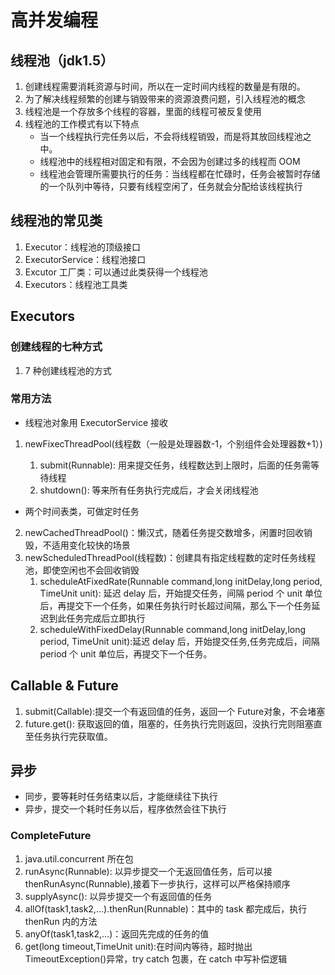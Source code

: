 # 高并发编程

## 线程池（jdk1.5）

1. 创建线程需要消耗资源与时间，所以在一定时间内线程的数量是有限的。
2. 为了解决线程频繁的创建与销毁带来的资源浪费问题，引入线程池的概念
3. 线程池是一个存放多个线程的容器，里面的线程可被反复使用
4. 线程池的工作模式有以下特点
   - 当一个线程执行完任务以后，不会将线程销毁，而是将其放回线程池之中。
   - 线程池中的线程相对固定和有限，不会因为创建过多的线程而 OOM
   - 线程池会管理所需要执行的任务：当线程都在忙碌时，任务会被暂时存储的一个队列中等待，只要有线程空闲了，任务就会分配给该线程执行

## 线程池的常见类

1. Executor：线程池的顶级接口
2. ExecutorService：线程池接口
3. Excutor 工厂类：可以通过此类获得一个线程池
4. Executors：线程池工具类

## Executors

### 创建线程的七种方式

1. 7 种创建线程池的方式

### 常用方法

- 线程池对象用 ExecutorService 接收

1. newFixecThreadPool(线程数（一般是处理器数-1，个别组件会处理器数+1）)

   1. submit(Runnable): 用来提交任务，线程数达到上限时，后面的任务需等待线程
   2. shutdown(): 等来所有任务执行完成后，才会关闭线程池

- 两个时间表类，可做定时任务

2. newCachedThreadPool()：懒汉式，随着任务提交数增多，闲置时回收销毁，不适用变化较快的场景
3. newScheduledThreadPool(线程数)：创建具有指定线程数的定时任务线程池，即使空闲也不会回收销毁
   1. scheduleAtFixedRate(Runnable command,long initDelay,long period, TimeUnit unit): 延迟 delay 后，开始提交任务，间隔 period 个 unit 单位后，再提交下一个任务，如果任务执行时长超过间隔，那么下一个任务延迟到此任务完成后立即执行
   2. scheduleWithFixedDelay(Runnable command,long initDelay,long period, TimeUnit unit):延迟 delay 后，开始提交任务,任务完成后，间隔 period 个 unit 单位后，再提交下一个任务。

## Callable & Future

1. submit(Callable):提交一个有返回值的任务，返回一个 Future<T>对象，不会堵塞
2. future.get(): 获取返回的值，阻塞的，任务执行完则返回，没执行完则阻塞直至任务执行完获取值。

## 异步

- 同步，要等耗时任务结束以后，才能继续往下执行
- 异步，提交一个耗时任务以后，程序依然会往下执行

### CompleteFuture

1. java.util.concurrent 所在包
2. runAsync(Runnable): 以异步提交一个无返回值任务，后可以接 thenRunAsync(Runnable),接着下一步执行，这样可以严格保持顺序
3. supplyAsync(): 以异步提交一个有返回值的任务
4. allOf(task1,task2,...).thenRun(Runnable)：其中的 task 都完成后，执行 thenRun 内的方法
5. anyOf(task1,task2,...)：返回先完成的任务的值
6. get(long timeout,TimeUnit unit):在时间内等待，超时抛出 TimeoutException()异常，try catch 包裹，在 catch 中写补偿逻辑
